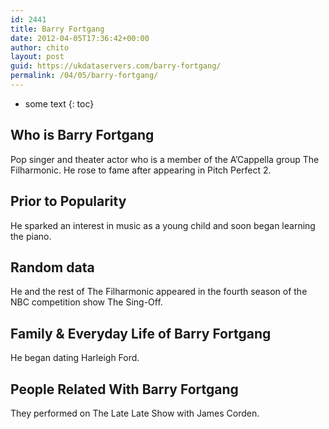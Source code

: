 ```yaml
---
id: 2441
title: Barry Fortgang
date: 2012-04-05T17:36:42+00:00
author: chito
layout: post
guid: https://ukdataservers.com/barry-fortgang/
permalink: /04/05/barry-fortgang/
---
```


* some text
{: toc}


## Who is  Barry Fortgang
                  
                  
                  
Pop singer and theater actor who is a member of the A’Cappella group The Filharmonic. He rose to fame after appearing in Pitch Perfect 2.
                  
                
                
                
## Prior to Popularity 
                  
                  
                  
He sparked an interest in music as a young child and soon began learning the piano.
                  
                
                
                
## Random data 
                  
                  
                  
He and the rest of The Filharmonic appeared in the fourth season of the NBC competition show The Sing-Off.
                  
                
                
                
## Family & Everyday Life of Barry Fortgang
                  
                  
                  
He began dating Harleigh Ford.
                  
                
                
                
## People Related With  Barry Fortgang
                  
                  
                  
They performed on The Late Late Show with James Corden.
                  
                
              
            
          
          
          
    
    
  

